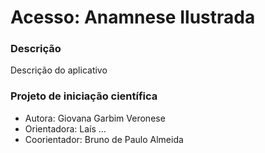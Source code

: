 # Acesso: Anamnese Ilustrada

### Descrição
Descrição do aplicativo

### Projeto de iniciação científica
- Autora: Giovana Garbim Veronese
- Orientadora: Laís ...
- Coorientador: Bruno de Paulo Almeida
